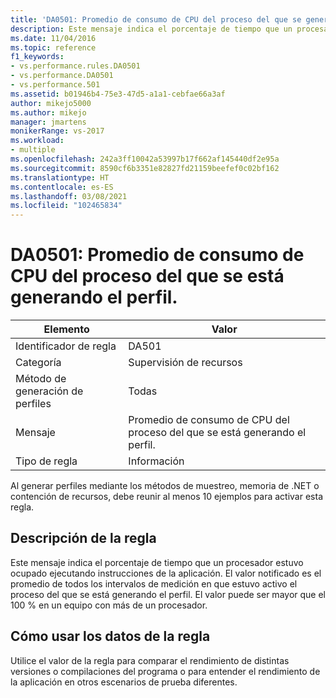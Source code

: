 ```yaml
---
title: 'DA0501: Promedio de consumo de CPU del proceso del que se genera el perfil. | Microsoft Docs'
description: Este mensaje indica el porcentaje de tiempo que un procesador estuvo ocupado ejecutando instrucciones de la aplicación.
ms.date: 11/04/2016
ms.topic: reference
f1_keywords:
- vs.performance.rules.DA0501
- vs.performance.DA0501
- vs.performance.501
ms.assetid: b01946b4-75e3-47d5-a1a1-cebfae66a3af
author: mikejo5000
ms.author: mikejo
manager: jmartens
monikerRange: vs-2017
ms.workload:
- multiple
ms.openlocfilehash: 242a3ff10042a53997b17f662af145440df2e95a
ms.sourcegitcommit: 8590cf6b3351e82827fd21159beefef0c02bf162
ms.translationtype: HT
ms.contentlocale: es-ES
ms.lasthandoff: 03/08/2021
ms.locfileid: "102465834"
---
```

# <a name="da0501-average-cpu-consumption-by-the-process-being-profiled"></a>DA0501: Promedio de consumo de CPU del proceso del que se está generando el perfil.

|Elemento|Valor|
|-|-|
|Identificador de regla|DA501|
|Categoría|Supervisión de recursos|
|Método de generación de perfiles|Todas|
|Mensaje|Promedio de consumo de CPU del proceso del que se está generando el perfil.|
|Tipo de regla|Información|

 Al generar perfiles mediante los métodos de muestreo, memoria de .NET o contención de recursos, debe reunir al menos 10 ejemplos para activar esta regla.

## <a name="rule-description"></a>Descripción de la regla
 Este mensaje indica el porcentaje de tiempo que un procesador estuvo ocupado ejecutando instrucciones de la aplicación. El valor notificado es el promedio de todos los intervalos de medición en que estuvo activo el proceso del que se está generando el perfil. El valor puede ser mayor que el 100 % en un equipo con más de un procesador.

## <a name="how-to-use-rule-data"></a>Cómo usar los datos de la regla
 Utilice el valor de la regla para comparar el rendimiento de distintas versiones o compilaciones del programa o para entender el rendimiento de la aplicación en otros escenarios de prueba diferentes.
